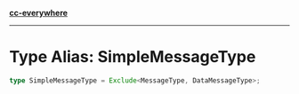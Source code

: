 [**cc-everywhere**](../../../../../index.md)

***

# Type Alias: SimpleMessageType

```ts
type SimpleMessageType = Exclude<MessageType, DataMessageType>;
```
